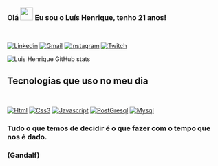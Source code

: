 ### Olá <img src="https://raw.githubusercontent.com/kaueMarques/kaueMarques/master/hi.gif" width="30px"> Eu sou o Luís Henrique, tenho 21 anos!
<br>

[![Linkedin](https://img.shields.io/badge/LinkedIn-0077B5?style=for-the-badge&logo=linkedin&logoColor=white)](https://www.linkedin.com/in/luís-henrique-a1426a20a/)
[![Gmail](https://img.shields.io/badge/Gmail-D14836?style=for-the-badge&logo=gmail&logoColor=white)](luis.silva@alu.ufc.br)
[![Instagram](https://img.shields.io/badge/Instagram-E4405F?style=for-the-badge&logo=instagram&logoColor=white)](https://www.instagram.com/luis_enrik_21/)
[![Twitch](https://img.shields.io/badge/Twitch-9146FF?style=for-the-badge&logo=twitch&logoColor=white)](https://www.twitch.tv/dfb_lhs/)
<br>

![Luis Henrique GitHub stats](https://github-readme-stats.vercel.app/api?username=luisdasilvahenrique&show_icons=true&theme=radical)


## Tecnologias que uso no meu dia
<br>

[![Html](https://img.shields.io/badge/HTML5-E34F26?style=for-the-badge&logo=html5&logoColor=white)]()
[![Css3](https://img.shields.io/badge/CSS3-1572B6?style=for-the-badge&logo=css3&logoColor=white)]()
[![Javascript](https://img.shields.io/badge/JavaScript-F7DF1E?style=for-the-badge&logo=javascript&logoColor=black)]()
[![PostGresql](https://img.shields.io/badge/PostgreSQL-316192?style=for-the-badge&logo=postgresql&logoColor=white)]()
[![Mysql](https://img.shields.io/badge/MySQL-00000F?style=for-the-badge&logo=mysql&logoColor=red)]()

### Tudo o que temos de decidir é o que fazer com o tempo que nos é dado.
### (Gandalf)





